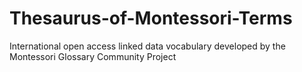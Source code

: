 # Thesaurus-of-Montessori-Terms
International open access linked data vocabulary developed by the Montessori Glossary Community Project
